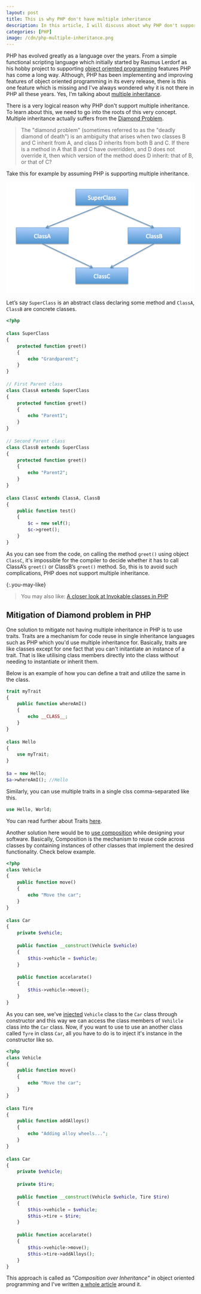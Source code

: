 ```yaml
---
layout: post
title: This is why PHP don't have multiple inheritance
description: In this article, I will discuss about why PHP don't support multiple inheritance and how it has resolved this issue by allowing classes to implement multiple interfaces.
categories: [PHP]
image: /cdn/php-multiple-inheritance.png
---
```


PHP has evolved greatly as a language over the years. From a simple functional scripting language which initially started by Rasmus Lerdorf as his hobby project to supporting [object oriented programming](https://en.wikipedia.org/wiki/Object-oriented_programming) features PHP has come a long way. Although, PHP has been implementing and improving features of object oriented programming in its every release, there is this one feature which is missing and I've always wondered why it is not there in PHP all these years. Yes, I'm talking about [multiple inheritance](https://en.wikipedia.org/wiki/Multiple_inheritance).

There is a very logical reason why PHP don't support multiple inheritance. To learn about this, we need to go into the roots of this very concept. Multiple inheritance actually suffers from the [Diamond Problem](http://en.wikipedia.org/wiki/Diamond_problem).

> The "diamond problem" (sometimes referred to as the "deadly diamond of death") is an ambiguity that arises when two classes B and C inherit from A, and class D inherits from both B and C. If there is a method in A that B and C have overridden, and D does not override it, then which version of the method does D inherit: that of B, or that of C?

Take this for example by assuming PHP is supporting multiple inheritance.

![Diamond Problem in inheritance](/images/diamond-problem.png)

Let’s say `SuperClass` is an abstract class declaring some method and `ClassA`, `ClassB` are concrete classes.

```php
<?php

class SuperClass
{
    protected function greet()
    {
        echo "Grandparent";
    }
}

// First Parent class
class ClassA extends SuperClass
{
    protected function greet()
    {
        echo "Parent1";
    }
}
 
// Second Parent class
class ClassB extends SuperClass
{
    protected function greet()
    {
        echo "Parent2";
    }
}
 
class ClassC extends ClassA, ClassB
{
    public function test()
    {
        $c = new self();
        $c->greet();
    }
}
```

As you can see from the code, on calling the method `greet()` using object `ClassC`, it's impossible for the compiler to decide whether it has to call ClassA’s `greet()` or ClassB’s `greet()` method. So, this is to avoid such complications, PHP does not support multiple inheritance.

{:.you-may-like}
> You may also like: [A closer look at Invokable classes in PHP](/invokable-classes-php/)

## Mitigation of Diamond problem in PHP

One solution to mitigate not having multiple inheritance in PHP is to use traits. Traits are a mechanism for code reuse in single inheritance languages such as PHP which you'd use multiple inheritance for. Basically, traits are like classes except for one fact that you can't initantiate an instance of a trait. That is like utilising class members directly into the class without needing to instantiate or inherit them.

Below is an example of how you can define a trait and utilize the same in the class.

```php
trait myTrait 
{
    public function whereAmI()
    {
        echo __CLASS__;
    }
}

class Hello
{
    use myTrait;
}

$a = new Hello;
$a->whereAmI(); //Hello
```

Similarly, you can use multiple traits in a single clss comma-separated like this.

```php
use Hello, World;
```

You can read further about Traits [here](https://www.php.net/manual/en/language.oop5.traits.php).

Another solution here would be to [use composition](/reasons-use-composition-over-inheritance-php/) while designing your software. Basically, Composition is the mechanism to reuse code across classes by containing instances of other classes that implement the desired functionality. Check below example.

```php
<?php
class Vehicle
{    
    public function move()
    {
        echo "Move the car";
    }    
}

class Car
{
    private $vehicle;

    public function __construct(Vehicle $vehicle)
    {
        $this->vehicle = $vehicle;
    }

    public function accelarate()
    {    
        $this->vehicle->move();    
    }
}
```

As you can see, we've [injected](/dependency-injection-container-php/) `Vehicle` class to the `Car` class through constructor and this way we can access the class members of `Vehilcle` class into the `Car` class. Now, if you want to use to use an another class called `Tyre` in class `Car`, all you have to do is to inject it's instance in the constructor like so.

```php
<?php
class Vehicle
{    
    public function move()
    {
        echo "Move the car";
    }    
}

class Tire
{    
    public function addAlloys()
    {
        echo "Adding alloy wheels...";
    }    
}

class Car
{
    private $vehicle;

    private $tire;

    public function __construct(Vehicle $vehicle, Tire $tire)
    {
        $this->vehicle = $vehicle;
        $this->tire = $tire;
    }

    public function accelarate()
    {    
        $this->vehicle->move();    
        $this->tire->addAlloys();
    }
}
```

This approach is called as _"Composition over Inheritance"_ in object oriented programming and I've written [a whole article](/reasons-use-composition-over-inheritance-php/) around it.
